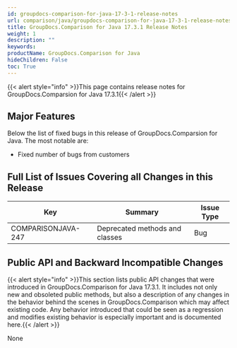 ```yaml
---
id: groupdocs-comparison-for-java-17-3-1-release-notes
url: comparison/java/groupdocs-comparison-for-java-17-3-1-release-notes
title: GroupDocs.Comparison for Java 17.3.1 Release Notes
weight: 1
description: ""
keywords:
productName: GroupDocs.Comparison for Java
hideChildren: False
toc: True
---
```


{{< alert style="info" >}}This page contains release notes for GroupDocs.Comparsion for Java 17.3.1{{< /alert >}}

## Major Features

Below the list of fixed bugs in this release of GroupDocs.Comparsion for Java. The most notable are:

- Fixed number of bugs from customers

## Full List of Issues Covering all Changes in this Release

| Key                | Summary                        | Issue Type |
| ------------------ | ------------------------------ | ---------- |
| COMPARISONJAVA-247 | Deprecated methods and classes | Bug        |

## Public API and Backward Incompatible Changes

{{< alert style="info" >}}This section lists public API changes that were introduced in GroupDocs.Comparison for Java 17.3.1. It includes not only new and obsoleted public methods, but also a description of any changes in the behavior behind the scenes in GroupDocs.Comparison which may affect existing code. Any behavior introduced that could be seen as a regression and modifies existing behavior is especially important and is documented here.{{< /alert >}}

None
